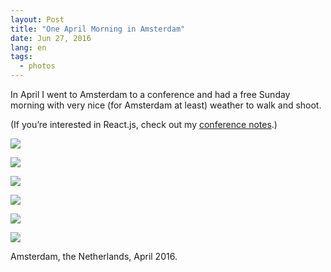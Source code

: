 ```yaml
---
layout: Post
title: "One April Morning in Amsterdam"
date: Jun 27, 2016
lang: en
tags:
  - photos
---
```


In April I went to Amsterdam to a conference and had a free Sunday morning with very nice (for Amsterdam at least) weather to walk and shoot.

(If you’re interested in React.js, check out my [conference notes](http://blog.sapegin.me/all/react-amsterdam-2016).)

![](photo://2016-04-17_6646_Artem_Sapegin)

<!--more-->

![](photo://2016-04-17_6664_Artem_Sapegin)

![](photo://2016-04-17_6667_Artem_Sapegin)

![](photo://2016-04-17_6691_Artem_Sapegin)

![](photo://2016-04-17_6700_Artem_Sapegin)

![](photo://2016-04-17_6736_Artem_Sapegin)

Amsterdam, the Netherlands, April 2016.
